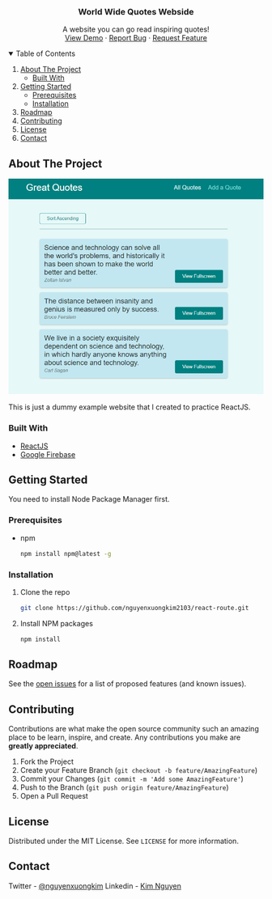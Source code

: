 
<br />
<p align="center">
  <h3 align="center">World Wide Quotes Webside</h3>

  <p align="center">
    A website you can go read inspiring quotes!
    <br />
    <a href="https://quotes-bc37b.web.app/quotes">View Demo</a>
    ·
    <a href="https://github.com/nguyenxuongkim2103/react-route/issues">Report Bug</a>
    ·
    <a href="https://github.com/nguyenxuongkim2103/react-route/issues">Request Feature</a>
  </p>
</p>



<!-- TABLE OF CONTENTS -->
<details open="open">
  <summary>Table of Contents</summary>
  <ol>
    <li>
      <a href="#about-the-project">About The Project</a>
      <ul>
        <li><a href="#built-with">Built With</a></li>
      </ul>
    </li>
    <li>
      <a href="#getting-started">Getting Started</a>
      <ul>
        <li><a href="#prerequisites">Prerequisites</a></li>
        <li><a href="#installation">Installation</a></li>
      </ul>
    </li>
    <li><a href="#roadmap">Roadmap</a></li>
    <li><a href="#contributing">Contributing</a></li>
    <li><a href="#license">License</a></li>
    <li><a href="#contact">Contact</a></li>
  </ol>
</details>



<!-- ABOUT THE PROJECT -->
## About The Project
<p align="center">
  <img src="wwqw.PNG" width=auto height=auto title="A webiste of many great quotes">
</p>
This is just a dummy example website that I created to practice ReactJS.

### Built With


* [ReactJS](https://reactjs.org/)
* [Google Firebase](https://firebase.google.com/)



<!-- GETTING STARTED -->
## Getting Started

You need to install Node Package Manager first.

### Prerequisites


* npm
  ```sh
  npm install npm@latest -g
  ```

### Installation

1. Clone the repo
   ```sh
   git clone https://github.com/nguyenxuongkim2103/react-route.git
   ```
2. Install NPM packages
   ```sh
   npm install
   ```

<!-- ROADMAP -->
## Roadmap

See the [open issues](https://github.com/nguyenxuongkim2103/react-route/issues) for a list of proposed features (and known issues).



<!-- CONTRIBUTING -->
## Contributing

Contributions are what make the open source community such an amazing place to be learn, inspire, and create. Any contributions you make are **greatly appreciated**.

1. Fork the Project
2. Create your Feature Branch (`git checkout -b feature/AmazingFeature`)
3. Commit your Changes (`git commit -m 'Add some AmazingFeature'`)
4. Push to the Branch (`git push origin feature/AmazingFeature`)
5. Open a Pull Request



<!-- LICENSE -->
## License

Distributed under the MIT License. See `LICENSE` for more information.



<!-- CONTACT -->
## Contact

Twitter - [@nguyenxuongkim](https://twitter.com/nguyenxuongkim)
Linkedin - [Kim Nguyen](https://www.linkedin.com/in/kim-nguyen-xuong/)
